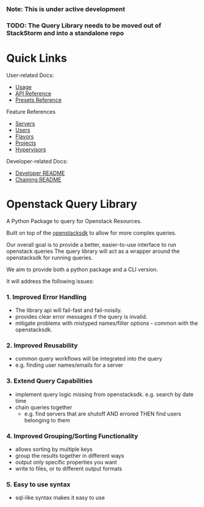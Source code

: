 ### Note: This is under active development
### TODO: The Query Library needs to be moved out of StackStorm and into a standalone repo

# Quick Links

User-related Docs:
  - [Usage](docs/user_docs/USAGE.md)
  - [API Reference](docs/user_docs/API.md)
  - [Presets Reference](docs/user_docs/PRESETS.md)

Feature References
  - [Servers](docs/user_docs/query_docs/SERVERS.md)
  - [Users](docs/user_docs/query_docs/SERVERS.md)
  - [Flavors](docs/user_docs/query_docs/FLAVORS.md)
  - [Projects](docs/user_docs/query_docs/PROJECTS.md)
  - [Hypervisors](docs/user_docs/query_docs/HYPERVISORS.md)

 Developer-related Docs:
- [Developer README](docs/developer_docs/OVERVIEW.md)
- [Chaining README](docs/developer_docs/CHAINING.md)


# Openstack Query Library

A Python Package to query for Openstack Resources.

Built on top of the [openstacksdk](https://docs.openstack.org/openstacksdk/latest/) to allow for more complex queries.

Our overall goal is to provide a better, easier-to-use interface to run openstack queries
The query library will act as a wrapper around the openstacksdk for running queries.

We aim to provide both a python package and a CLI version.

It will address the following issues:

### 1. Improved Error Handling
- The library api will fail-fast and fail-noisily.
- provides clear error messages if the query is invalid.
- mitigate problems with mistyped names/filter options - common with the openstacksdk.


### 2. Improved Reusability
- common query workflows will be integrated into the query
- e.g. finding user names/emails for a server


### 3.  Extend Query Capabilities
- implement query logic missing from openstacksdk. e.g. search by date time
- chain queries together
  - e.g. find servers that are shutoff AND errored THEN find users belonging to them


### 4. Improved Grouping/Sorting Functionality
- allows sorting by multiple keys
- group the results together in different ways
- output only specific properties you want
- write to files, or to different output formats


### 5. Easy to use syntax
- sql-like syntax makes it easy to use
